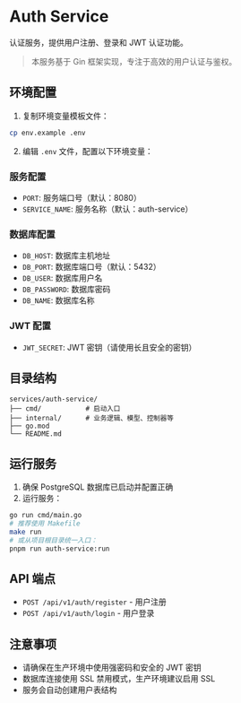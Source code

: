 # Auth Service

认证服务，提供用户注册、登录和 JWT 认证功能。

> 本服务基于 Gin 框架实现，专注于高效的用户认证与鉴权。

## 环境配置

1. 复制环境变量模板文件：

```bash
cp env.example .env
```

2. 编辑 `.env` 文件，配置以下环境变量：

### 服务配置

- `PORT`: 服务端口号（默认：8080）
- `SERVICE_NAME`: 服务名称（默认：auth-service）

### 数据库配置

- `DB_HOST`: 数据库主机地址
- `DB_PORT`: 数据库端口号（默认：5432）
- `DB_USER`: 数据库用户名
- `DB_PASSWORD`: 数据库密码
- `DB_NAME`: 数据库名称

### JWT 配置

- `JWT_SECRET`: JWT 密钥（请使用长且安全的密钥）

## 目录结构

```textplain
services/auth-service/
├── cmd/           # 启动入口
├── internal/      # 业务逻辑、模型、控制器等
├── go.mod
└── README.md
```

## 运行服务

1. 确保 PostgreSQL 数据库已启动并配置正确
2. 运行服务：

```bash
go run cmd/main.go
# 推荐使用 Makefile
make run
# 或从项目根目录统一入口：
pnpm run auth-service:run
```

## API 端点

- `POST /api/v1/auth/register` - 用户注册
- `POST /api/v1/auth/login` - 用户登录

## 注意事项

- 请确保在生产环境中使用强密码和安全的 JWT 密钥
- 数据库连接使用 SSL 禁用模式，生产环境建议启用 SSL
- 服务会自动创建用户表结构
